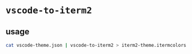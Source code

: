 # `vscode-to-iterm2`

## usage

```bash
cat vscode-theme.json | vscode-to-iterm2 > iterm2-theme.itermcolors
```
